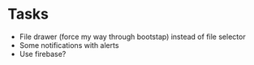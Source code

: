 # Tasks
* File drawer (force my way through bootstap) instead of file selector
* Some notifications with alerts
* Use firebase?
